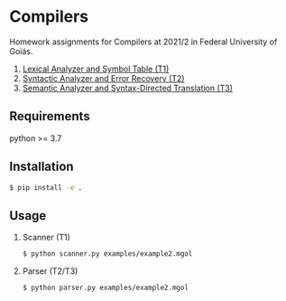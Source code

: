 # Compilers

Homework assignments for Compilers at 2021/2 in Federal University of Goiás.

1. [Lexical Analyzer and Symbol Table (T1)](src/mgol/lexical)
2. [Syntactic Analyzer and Error Recovery (T2)](src/mgol/syntactic)
3. [Semantic Analyzer and Syntax-Directed Translation (T3)](src/mgol/semantic)



## Requirements

python >= 3.7



## Installation

```bash
$ pip install -e .
```



## Usage

1. Scanner (T1)

   ```bash
   $ python scanner.py examples/example2.mgol
   ```

   

2. Parser (T2/T3)

   ```bash
   $ python parser.py examples/example2.mgol
   ```

   

